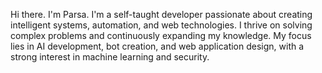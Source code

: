 Hi there.
I'm Parsa.
I'm a self-taught developer passionate about creating intelligent systems, automation, and web technologies. I thrive on solving complex problems and continuously expanding my knowledge. My focus lies in AI development, bot creation, and web application design, with a strong interest in machine learning and security.
